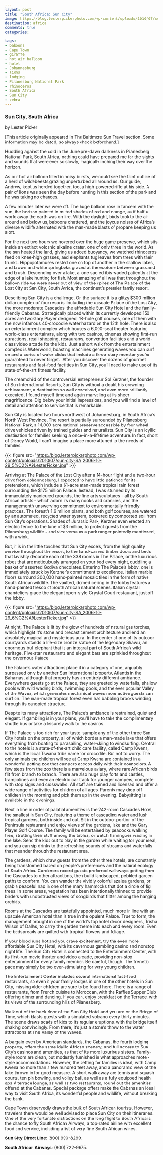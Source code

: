 ```yaml
---
layout: post
title: "South Africa: Sun City"
image: https://blog.lesterpickerphoto.com/wp-content/uploads/2010/07/sun-city-SA_2006-10-29_7%C2%A9LesterPicker.jpg
destination: africa
comments: true
categories:

tags:
- baboons
- Cape Town
- giraffe
- hot air balloon
- hotel
- Johannesburg
- lions
- lodging
- Pilanesburg National Park
- rhinoceros
- South Africa
- Sun City
- zebra
---
```

<h3>Sun City, South Africa</h3>
by Lester Picker

[This article originally appeared in The Baltimore Sun Travel section. Some information may be dated, so always check beforehand.]

Huddling against the cold in the June pre-dawn darkness in Pilanesberg National Park, South Africa, nothing could have prepared me for the sights and sounds that were ever so slowly, magically inching their way over the horizon.

As our hot air balloon filled in noisy bursts, we could see the faint outline of a herd of wildebeests grazing unperturbed all around us. Our guide, Andrew, kept us herded together, too, a high-powered rifle at his side. A pair of lions was seen the day before hunting in this section of the park and he was taking no chances.

A few minutes later we were off. The huge balloon rose in tandem with the sun, the horizon painted in muted shades of red and orange, as if half a world away the earth was on fire. With the daylight, birds took to the air around and below us, baboons chattered, and the joyous noises of Africa’s diverse wildlife alternated with the man-made blasts of propane keeping us aloft.

For the next two hours we hovered over the huge game preserve, which sits inside an extinct volcanic alkaline crater, one of only three in the world. As the sun heated the land, giving us added buoyancy, we watched rhinoceros feed on knee-high grasses, and elephants tug leaves from trees with their trunks. Hippopotamuses rested one on top of another in the shallow lakes, and brown and white springboks grazed at the ecotone between grassland and brush. Descending over a lake, a lone sacred ibis waded patiently at the edge of a lake hunting for fish. Most amazing of all was that throughout the balloon ride we were never out of view of the spires of The Palace of the Lost City at Sun City, South Africa, the continent’s premier family resort.

Describing Sun City is a challenge. On the surface it is a glitzy $300 million dollar complex of four resorts, including the upscale Palace of the Lost City, the more moderate Cascades, the affordable Sun City Hotel and the family-friendly Cabanas. Strategically placed within its currently developed 150 acres are two Gary Player designed, 18-hole golf courses, one of them with the now infamous 40-crocodile water hazard on the 13th hole. There is also an entertainment complex which houses a 6,000-seat theater featuring world-class entertainers, along with two casinos, cinemas showing first-run attractions, retail shopping, restaurants, convention facilities and a world-class video arcade for the kids. Just a short walk from the entertainment complex is Waterworld, boasting machines generating waves you can surf on and a series of water slides that include a three-story monster you’re guaranteed to never forget.  After you discover the dozens of gourmet restaurants and fast-food facilities in Sun City, you’ll need to make use of its state-of-the-art fitness facility.

The dreamchild of the controversial entrepreneur Sol Kerzner, the founder of Sun International Resorts, Sun City is without a doubt his crowning achievement, a destination so well conceived, and even more brilliantly executed, I found myself time and again marveling at its sheer magnificence. Dig below your initial impressions, and you will find a level of detail and attention to service that is remarkable.

Sun City is located two hours northwest of Johannesburg, in South Africa’s North West Province. The resort is partially surrounded by Pilanesberg National Park, a 14,000 acre national preserve accessible by four wheel drive vehicles driven by trained guides and naturalists. Sun City is an idyllic destination for families seeking a once-in-a-lifetime adventure. In fact, short of Disney World, I can’t imagine a place more attuned to the needs of families.

{{< figure src="https://blog.lesterpickerphoto.com/wp-content/uploads/2010/07/sun-city-SA_2006-10-29_5%C2%A9LesterPicker.jpg" >}}

</a>Arriving at The Palace of the Lost City after a 14-hour flight and a two-hour drive from Johannesburg, I expected to have little patience for its pretensions, which include a 61-acre man-made tropical rain forest surrounding the $175 million Palace. Instead, I was stunned by its immaculately manicured grounds, the fine arts sculptures - all by South African artists - which adorn its many nooks and crannies, and the management’s unswerving commitment to environmentally friendly practices. The forest’s 1.6 million plants, and both golf courses, are watered by an automated, recycled water system, bolstered by composted soil from Sun City’s operations. Shades of Jurassic Park, Kerzner even erected an electric fence, to the tune of $3 million, to protect guests from the Pilanesberg wildlife - and vice versa as a park ranger pointedly mentioned, with a wink.

But, it is in the little touches that Sun City excels, from the high quality service throughout the resort, to the hand-carved timber doors and beds that lavishly decorate each of the 338 rooms in The Palace, or the luxurious robes that are meticulously arranged on your bed every night, cuddling a basket of assorted Godiva chocolates. Entering The Palace’s lobby, one is immediately struck by Kerzner’s commitment to excellence. Italian marble floors surround 300,000 hand-painted mosaic tiles in the form of native South African wildlife. The vaulted, domed ceiling in the lobby features a hand-painted fresco of South African natural scenes. Italian crystal chandeliers grace the elegant open-style Crystal Court restaurant, just off the lobby.

{{< figure src="https://blog.lesterpickerphoto.com/wp-content/uploads/2010/07/sun-city-SA_2006-10-29_6%C2%A9LesterPicker.jpg" >}}

At night, The Palace is lit by the glow of hundreds of natural gas torches, which highlight it’s stone and precast cement architecture and lend an absolutely magical and mysterious aura. In the center of one of its outdoor courtyards stands a life-size bronze statue of the legendary Shawu, an enormous bull elephant that is an integral part of South Africa’s wild heritage. Five-star restaurants and elegant bars are sprinkled throughout the cavernous Palace.

The Palace’s water attractions place it in a category of one, arguably surpassed only by another Sun International property, Atlantis in the Bahamas, although that property has an entirely different ambiance. Everywhere guests go at the Palace, they are greeted by waterfalls, shallow pools with wild wading birds, swimming pools, and the ever popular Valley of the Waves, which generates mechanical waves more active guests can surf on. The man-made tropical forest even has babbling brooks winding through its canopied structure.

Despite its many attractions, The Palace’s ambiance is restrained, quiet and elegant. If gambling is in your plans, you’ll have to take the complimentary shuttle bus or take a leisurely walk to the casinos.

If The Palace is too rich for your taste, sample any of the other three Sun City hotels on the property, all of which border a man-made lake that offers everything from boating to parasailing, water-skiing to windsurfing. Central to the hotels is a state-of-the-art child care facility, called Camp Kwena, which is the local Tswana tribe name for crocodile. But not to worry. The only animals the children will see at Camp Kwena are contained in a wonderful petting zoo that campers access daily with their counselors. A few steps from the zoo there is a marvelous aviary, where rare African birds flit from branch to branch. There are also huge play forts and castles, trampolines and even an electric car track for younger campers, complete with stop signs and crosswalks. All staff are trained and licensed and offer a wide range of activities for children of all ages. Parents may drop off children in the morning and pick them up in the evening. Babysitting is available in the evenings.

Next in line in order of palatial amenities is the 242-room Cascades Hotel, the smallest in Sun City, featuring a theme of cascading water and lush tropical gardens, both inside and out. Sit in the outdoor portion of the Peninsula restaurant and enjoy views of the gardens, lake and the Gary Player Golf Course. The family will be entertained by peacocks walking free, strutting their stuff among the tables, or watch flamingoes wading in the lake. Send the kids out to play in the garden while waiting for your meal, and you can sip drinks to the refreshing sounds of streams and waterfalls that meander through the restaurant area.

The gardens, which draw guests from the other three hotels, are constantly being transformed based on people’s preferences and the natural ecology of South Africa. Gardeners record guests preferred walkways getting from the Cascades to other attractions, then build landscaped, pebbled garden paths to conform. You can wander the vividly colorful azalea gardens, or grab a peaceful nap in one of the many hammocks that dot a circle of fig trees. In some areas, vegetation has been intentionally thinned to provide birders with unobstructed views of songbirds that flitter among the hanging orchids.

Rooms at the Cascades are tastefully appointed, much more in line with an upscale American hotel than is true in the opulent Palace. True to form, the management brought in one of the world’s top hotel décor designers, Trisha Wilson of Dallas, to carry the garden theme into each and every room. Even the bedspreads are quilted with tropical flowers and foliage.

If your blood runs hot and you crave excitement, try the even more affordable Sun City Hotel, with its cavernous gambling casino and nonstop night life. The Sun City Hotel is connected to the Entertainment Center, with its first-run movie theater and video arcade, providing non-stop entertainment for every family member. Be careful, though. The frenetic pace may simply be too over-stimulating for very young children.

The Entertainment Center includes several international fast-food restaurants, so even if your family lodges in one of the other hotels in Sun City, missing older children are sure to be found here. There is a range of restaurants, from French cuisine to Moroccan, with the Raffles Supper Club offering dinner and dancing. If you can, enjoy breakfast on the Terrace, with its views of the surrounding hills of Pilanesberg.

Walk out of the back door of the Sun City Hotel and you are on the Bridge of Time, which blasts guests with a simulated volcano every thirty minutes. The scene draws scads of kids to its regular eruptions, with the bridge itself shaking convincingly. From there, it’s just a stone’s throw to the water attractions at The Valley of the Waves.

A bargain even by American standards, the Cabanas, the fourth lodging property, offers the same idyllic African scenery, and full access to Sun City’s casinos and amenities, as that of its more luxurious sisters. Family-style room are clean, but modestly furnished in what approaches motel-style accommodations. However, the setting for families is ideal, with Camp Kwena no more than a few hundred feet away, and a panoramic view of the lake thrown in for good measure. A short walk away are tennis and squash courts, ten pin bowling, and volley ball, as well as a fully equipped health spa A terrace lounge, as well as two restaurants, round out the amenities offered at the Cabanas. Special package offers make the Cabanas an ideal way to visit South Africa, its wonderful people and wildlife, without breaking the bank.

Cape Town deservedly draws the bulk of South African tourists. However, travelers there would be well advised to place Sun City on their itineraries. One of the very fortunate distractions on the long flight to South Africa is the chance to fly South African Airways, a top-rated airline with excellent food and service, including a list of very fine South African wines.

<strong>Sun City Direct Line</strong>: (800) 990-8299.

<strong>South African Airways</strong>: (800) 722-9675.